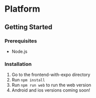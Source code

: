 # Platform

## Getting Started

### Prerequisites

- Node.js

### Installation

1. Go to the frontend-with-expo directory
2. Run `npm install`
3. Run `npm run web` to run the web version
4. Android and ios versions coming soon!
